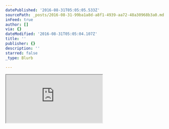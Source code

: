 ```yaml
---
datePublished: '2016-08-31T05:05:05.533Z'
sourcePath: _posts/2016-08-31-99ba1a8d-a8f1-4939-aa72-48a30968b3a0.md
inFeed: true
author: []
via: {}
dateModified: '2016-08-31T05:05:04.107Z'
title: ''
publisher: {}
description: ''
starred: false
_type: Blurb

---
```

<iframe src="https://the-grid.github.io/ed-userhtml/?g=eJx9U11r2zAU_StCL2kfGjU1o2lnG9YR2KCsD9kog4G5luRYjWwZ6bqZR3_8JH8kJCnVg7HuOUfn6nIUC_VKBCBcySqXIsOukQltrBEtRzogrjRNQnvczasubFXRzbmpRsJIz2qovPj36vHx6Zk8f_n59dtqfUIpoRbakzqptbnajWgJLlMVbDyAtpVjVSjXaOgyp_55wNs1sO_JSqGs9Aei8VAp-da0E5a3XZa3iKbOUP7FhD60HanN7hz2mswUmUPDtyP3qUViCrIOpXPBdI22hldQGnItR92vQ2Uv6yU58O3GmrYWGTfa2IRG19FtlB-zwiETXvRrws_kxaJYyLuTuVZGgPYYaCdPIFTouxzF1_0aGXUwbfzYj8f1w39JKNM0Zj4fKYkdt6pBMqQjsNiLv-5QpSkRhreVrHG-kbjSMvw-dN_FxWw9ZGUVsrPu2bNL8vZ2EOysQnkx-9iAOMsTWiI27p6xnRLexs3HHELTuJBFBs758gSzPq-MaxVsXhwlSiT0vB9_xz9s8Elnl59JPG1IXJvxNwZSWlkcWnjvLTAOFtlyeXN3-ym6WUb3C0oQrO8loVmuod7SNATx-HnEDPyQ907_AYBTSA4" style=""></iframe>